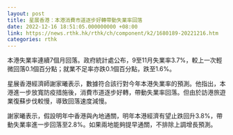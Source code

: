 ```yaml
---
layout: post
title: 星展香港：本港消費市道逐步好轉帶動失業率回落
date: 2022-12-16 18:51:05.000000000 +08:00
link: https://news.rthk.hk/rthk/ch/component/k2/1680189-20221216.htm
categories: rthk
---
```


本港失業率連續7個月回落。政府統計處公布，9至11月失業率3.7%，較上一次輕微回落0.1個百分點；就業不足率亦跌0.1個百分點，跌至1.6%。

星展香港經濟師謝家曦表示，數據符合該行對今年本港失業率的預測。他指出，本港進一步放寬防疫措施後，消費市道逐步好轉，帶動失業率回落。但由於訪港旅遊業復蘇步伐較慢，導致回落速度減慢。

謝家曦表示，假設明年中香港與內地通關，明年本港經濟有望止跌回升3.8%，帶動失業率進一步回落至2.8%。如果兩地能夠提早通關，不排除上調增長預測。
